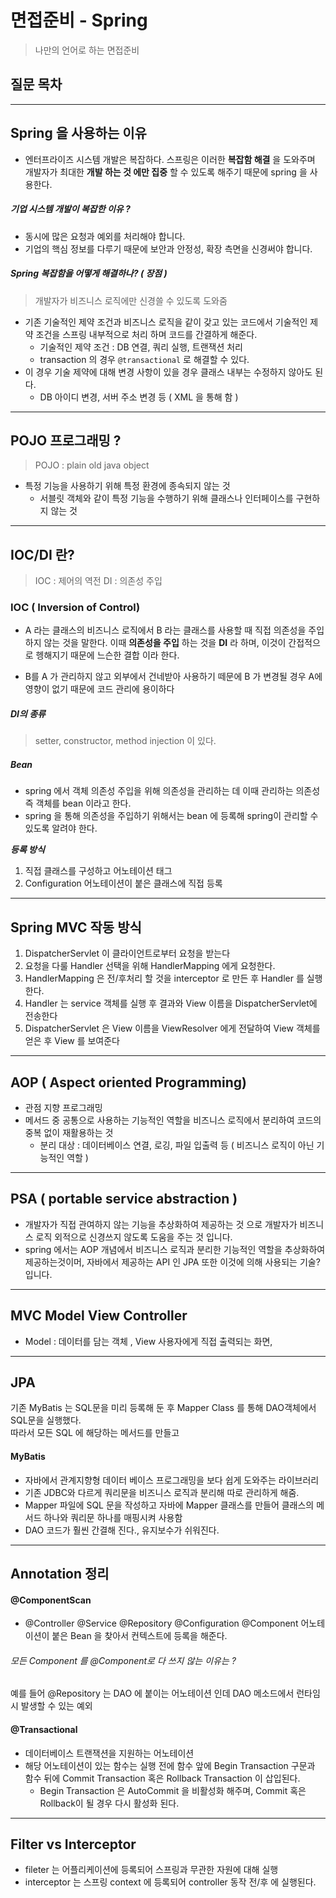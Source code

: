 # 면접준비 - Spring
> 나만의 언어로 하는 면접준비

## 질문 목차

---

## Spring 을 사용하는 이유
- 엔터프라이즈 시스템 개발은 복잡하다. 스프링은 이러한 **복잡함 해결** 을 도와주며 개발자가 최대한 **개발 하는 것 에만 집중** 할 수 있도록 해주기 때문에 spring 을 사용한다.

##### 기업 시스템 개발이 복잡한 이유 ?
- 동시에 많은 요청과 예외를 처리해야 합니다.  
- 기업의 핵심 정보를 다루기 때문에 보안과 안정성, 확장 측면을 신경써야 합니다. 

##### Spring 복잡함을 어떻게 해결하나? ( 장점 )
> 개발자가 비즈니스 로직에만 신경쓸 수 있도록 도와줌  

- 기존 기술적인 제약 조건과 비즈니스 로직을 같이 갖고 있는 코드에서 기술적인 제약 조건을 스프링 내부적으로 처리 하며 코드를 간결하게 해준다.
    - 기술적인 제약 조건 : DB 연결, 쿼리 실행, 트랜잭션 처리
    - transaction 의 경우 ```@transactional``` 로 해결할 수 있다.
- 이 경우 기술 제약에 대해 변경 사항이 있을 경우 클래스 내부는 수정하지 않아도 된다.
    - DB 아이디 변경, 서버 주소 변경 등 ( XML 을 통해 함 )

---

## POJO 프로그래밍 ?
> POJO : plain old java object  
- 특정 기능을 사용하기 위해 특정 환경에 종속되지 않는 것
    - 서블릿 객체와 같이 특정 기능을 수행하기 위해 클래스나 인터페이스를 구현하지 않는 것

---

## IOC/DI 란? 
> IOC : 제어의 역전
> DI : 의존성 주입  

### IOC ( Inversion of Control)
- A 라는 클래스의 비즈니스 로직에서 B 라는 클래스를 사용할 때 직접 의존성을 주입하지 않는 것을 말한다. 이때 **의존성을 주입** 하는 것을 **DI** 라 하며, 이것이 간접적으로 헹해지기 때문에 느슨한 결합 이라 한다.

- B를 A 가 관리하지 않고 외부에서 건네받아 사용하기 떼문에 B 가 변경될 경우 A에 영향이 없기 때문에 코드 관리에 용이하다

##### DI의 종류
> setter, constructor, method injection 이 있다.  

##### Bean
- spring 에서 객체 의존성 주입을 위해 의존성을 관리하는 데 이때 관리하는 의존성 즉 객체를 bean 이라고 한다. 
- spring 을 통해 의존성을 주입하기 위해서는 bean 에 등록해 spring이 관리할 수 있도록 알려야 한다.

**_등록 방식_**  
1. 직접 클래스를 구성하고 어노테이션 태그  
2. Configuration 어노테이션이 붙은 클래스에 직접 등록

---

## Spring MVC 작동 방식
1. DispatcherServlet 이 클라이언트로부터 요청을 받는다  
2. 요청을 다룰 Handler 선택을 위해 HandlerMapping 에게 요청한다.
3. HandlerMapping 은 전/후처리 할 것을 interceptor 로 만든 후 Handler 를 실행한다.
4. Handler 는 service 객체를 실행 후 결과와 View 이름을 DispatcherServlet에 전송한다
5. DispatcherServlet 은 View 이름을 ViewResolver 에게 전달하여 View 객체를 얻은 후 View 를 보여준다

---

## AOP ( Aspect oriented Programming)
- 관점 지향 프로그래밍
- 메서드 중 공통으로 사용하는 기능적인 역할을 비즈니스 로직에서 분리하여 코드의 중복 없이 재활용하는 것 
    - 분리 대상 : 데이터베이스 연결, 로깅, 파일 입출력 등 ( 비즈니스 로직이 아닌 기능적인 역할 )

<!-- https://velog.io/@max9106/Spring-%ED%94%84%EB%A1%9D%EC%8B%9C-AOP-xwk5zy57ee -->

---

## PSA ( portable service abstraction )
- 개발자가 직접 관여하지 않는 기능을 추상화하여 제공하는 것 으로 개발자가 비즈니스 로직 외적으로 신경쓰지 않도록 도움을 주는 것 입니다.
- spring 에서는 AOP 개념에서 비즈니스 로직과 분리한 기능적인 역할을 추상화하여 제공하는것이머, 자바에서 제공하는 API 인 JPA 또한 이것에 의해 사용되는 기술?  입니다.

---

## MVC Model View Controller
- Model : 데이터를 담는 객체 , View 사용자에게 직접 출력되는 화면, 

---

## JPA
기존 MyBatis 는 SQL문을 미리 등록해 둔 후 Mapper Class 를 통해 DAO객체에서 SQL문을 실행했다.  
따라서 모든 SQL 에 해당하는 메서드를 만들고 

#### MyBatis 
- 자바에서 관계지향형 데이터 베이스 프로그래밍을 보다 쉽게 도와주는 라이브러리
- 기존 JDBC와 다르게 쿼리문을 비즈니스 로직과 분리해 따로 관리하게 해줌.
- Mapper 파일에 SQL 문을 작성하고 자바에 Mapper 클래스를 만들어 클래스의 메서드 하나와 쿼리문 하나를 매핑시켜 사용함
- DAO 코드가 훨씬 간결해 진다., 유지보수가 쉬워진다.

---

## Annotation 정리

#### @ComponentScan 
- @Controller @Service @Repository @Configuration @Component 어노테이션이 붙은 Bean 을 찾아서 컨텍스트에 등록을 해준다.
###### 모든 Component 를 @Component로 다 쓰지 않는 이유는 ? 
예를 들어 @Repository 는 DAO 에 붙이는 어노테이션 인데 DAO 메소드에서 런타임 시 발생할 수 있는 예외

#### @Transactional
- 데이터베이스 트랜잭션을 지원하는 어노테이션
- 해당 어노테이션이 있는 함수는 실행 전에 함수 앞에 Begin Transaction 구문과 함수 뒤에 Commit Transaction 혹은 Rollback Transaction 이 삽입된다.
    - Begin Transaction 은 AutoCommit 을 비활성화 해주며, Commit 혹은 Rollback이 될 경우 다시 활성화 된다.
---

## Filter vs Interceptor
- fileter 는 어플리케이션에 등록되어 스프링과 무관한 자원에 대해 실행
- interceptor 는 스프링 context 에 등록되어 controller 동작 전/후 에 실행된다.

